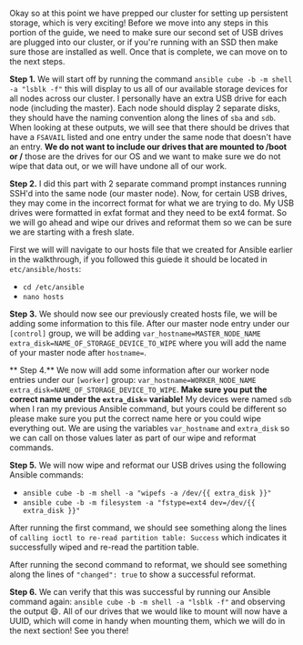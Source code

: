 Okay so at this point we have prepped our cluster for setting up persistent storage, which is very exciting!  Before we move into any steps in this portion of the guide, we need to make sure our second set of USB drives are plugged into our cluster, or if you're running with an SSD then make sure those are installed as well.  Once that is complete, we can move on to the next steps.

**Step 1.** We will start off by running the command ``ansible cube -b -m shell -a "lsblk -f"`` this will display to us all of our available storage devices for all nodes across our cluster.  I personally have an extra USB drive for each node (including the master).  Each node should display 2 separate disks, they should have the naming convention along the lines of ``sba`` and ``sdb``.  When looking at these outputs, we will see that there should be drives that have a ``FSAVAIL`` listed and one entry under the same node that doesn't have an entry.  **We do not want to include our drives that are mounted to /boot or /** those are the drives for our OS and we want to make sure we do not wipe that data out, or we will have undone all of our work.

**Step 2.** I did this part with 2 separate command prompt instances running SSH'd into the same node (our master node).  Now, for certain USB drives, they may come in the incorrect format for what we are trying to do.  My USB drives were formatted in exfat format and they need to be ext4 format.  So we will go ahead and wipe our drives and reformat them so we can be sure we are starting with a fresh slate. 

First we will will navigate to our hosts file that we created for Ansible earlier in the walkthrough, if you followed this guiede it should be located in ``etc/ansible/hosts``:

- ``cd /etc/ansible``
- ``nano hosts``

**Step 3.** We should now see our previously created hosts file, we will be adding some information to this file. After our master node entry under our ``[control]`` group, we will be adding ``var_hostname=MASTER_NODE_NAME extra_disk=NAME_OF_STORAGE_DEVICE_TO_WIPE`` where you will add the name of your master node after ``hostname=``.  

** Step 4.** We now will add some information after our worker node entries under our ``[worker]`` group: ``var_hostname=WORKER_NODE_NAME extra_disk=NAME_OF_STORAGE_DEVICE_TO_WIPE``.  **Make sure you put the correct name under the ``extra_disk=`` variable!** My devices were named ``sdb`` when I ran my previous Ansible command, but yours could be different so please make sure you put the correct name here or you could wipe everything out.  We are using the variables ``var_hostname`` and ``extra_disk`` so we can call on those values later as part of our wipe and reformat commands.

**Step 5.** We will now wipe and reformat our USB drives using the following Ansible commands:

- ``ansible cube -b -m shell -a "wipefs -a /dev/{{ extra_disk }}"``
- ``ansible cube -b -m filesystem -a "fstype=ext4 dev=/dev/{{ extra_disk }}"``

After running the first command, we should see something along the lines of ``calling ioctl to re-read partition table: Success`` which indicates it successfully wiped and re-read the partition table.

After running the second command to reformat, we should see something along the lines of ``"changed": true`` to show a successful reformat.

**Step 6.** We can verify that this was successful by running our Ansible command again: ``ansible cube -b -m shell -a "lsblk -f"`` and observing the output 😄.  All of our drives that we would like to mount will now have a UUID, which will come in handy when mounting them, which we will do in the next section!  See you there!
